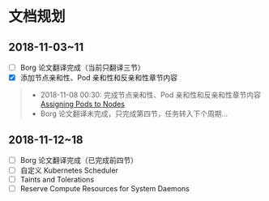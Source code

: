 # 文档规划

## 2018-11-03~11

- [ ] Borg 论文翻译完成（当前只翻译三节）
- [x] 添加节点亲和性、Pod 亲和性和反亲和性章节内容
  
> * 2018-11-08 00:30: 完成节点亲和性、Pod 亲和性和反亲和性章节内容 [Assigning Pods to Nodes](/k8s/assigning-pods-to-nodes.html) 
> * Borg 论文翻译未完成，只完成第四节，任务转入下个周期...

## 2018-11-12~18

- [ ] Borg 论文翻译完成（已完成前四节）
- [ ] 自定义 Kubernetes Scheduler
- [ ] Taints and Tolerations
- [ ] Reserve Compute Resources for System Daemons

